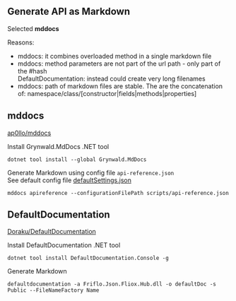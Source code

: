 ## Generate API as Markdown


Selected **mddocs**

Reasons:
- mddocs: it combines overloaded method in a single markdown file
- mddocs: method parameters are not part of the url path - only part of the #hash  
  DefaultDocumentation: instead could create very long filenames
- mddocs: path of markdown files are stable. The are the concatenation of: namespace/class/[constructor|fields|methods|properties]



## **mddocs**

[ap0llo/mddocs](https://github.com/ap0llo/mddocs)


Install Grynwald.MdDocs .NET tool
```
dotnet tool install --global Grynwald.MdDocs
```

Generate Markdown using config file `api-reference.json`  
See default config file [defaultSettings.json](https://github.com/ap0llo/mddocs/blob/master/src/MdDocs.Common/Configuration/defaultSettings.json)
```
mddocs apireference --configurationFilePath scripts/api-reference.json
```


## **DefaultDocumentation**

[Doraku/DefaultDocumentation](https://github.com/Doraku/DefaultDocumentation)

Install DefaultDocumentation .NET tool
```
dotnet tool install DefaultDocumentation.Console -g
```

Generate Markdown
```
defaultdocumentation -a Friflo.Json.Fliox.Hub.dll -o defaultDoc -s Public --FileNameFactory Name
```
